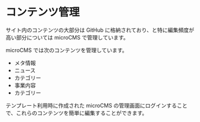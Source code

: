 # コンテンツ管理

サイト内のコンテンツの大部分は GitHub に格納されており、と特に編集頻度が高い部分については microCMS で管理しています。

microCMS では次のコンテンツを管理しています。

- メタ情報
- ニュース
- カテゴリー
- 事業内容
- カテゴリー

テンプレート利用時に作成された microCMS の管理画面にログインすることで、これらのコンテンツを簡単に編集することができます。
